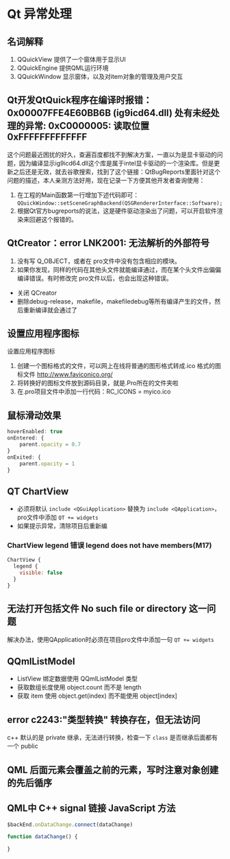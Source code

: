 # Qt 异常处理

## 名词解释
1. QQuickView 提供了一个窗体用于显示UI
2. QQuickEngine 提供QML运行环境
3. QQuickWindow 显示窗体，以及对item对象的管理及用户交互

## Qt开发QtQuick程序在编译时报错：0x00007FFE4E60BB6B (ig9icd64.dll) 处有未经处理的异常: 0xC0000005: 读取位置 0xFFFFFFFFFFFFF
这个问题最近困扰的好久，查遍百度都找不到解决方案，一直以为是显卡驱动的问题，因为编译显示ig9icd64.dll这个库是属于intel显卡驱动的一个渲染库。但是更新之后还是无效，就去谷歌搜索，找到了这个链接：QtBugReports里面针对这个问题的描述，本人亲测方法好用，现在记录一下方便其他开发者查询使用：

1. 在工程的Main函数第一行增加下述代码即可：
  `QQuickWindow::setSceneGraphBackend(QSGRendererInterface::Software);`
2. 根据Qt官方bugreports的说法，这是硬件驱动渲染出了问题，可以开启软件渲染来回避这个报错的。

## QtCreator：error LNK2001: 无法解析的外部符号
1. 没有写 Q_OBJECT，或者在 pro文件中没有包含相应的模块。
2. 如果你发现，同样的代码在其他头文件就能编译通过，而在某个头文件出偏偏编译错误。有时修改完 pro文件以后，也会出现这种错误。
  - 关闭 QCreator
  - 删除debug-release，makefile，makefiledebug等所有编译产生的文件，然后重新编译就会通过了

## 设置应用程序图标
设置应用程序图标
1. 创建一个图标格式的文件，可以网上在线将普通的图形格式转成.ico 格式的图标文件 http://www.faviconico.org/
2. 将转换好的图标文件放到源码目录，就是.Pro所在的文件夹啦
3. 在.pro项目文件中添加一行代码：RC_ICONS = myico.ico

## 鼠标滑动效果
``` QML
hoverEnabled: true
onEntered: {
    parent.opacity = 0.7
}
onExited: {
    parent.opacity = 1
}
```

## QT ChartView
- 必须将默认 `include <QGuiApplication>` 替换为 `include <QApplication>`，pro文件中添加 `QT += widgets`
- 如果提示异常，清除项目后重新编

### ChartView legend 错误 legend does not have members(M17)
``` QML
ChartView {
  legend {
    visible: false
  }
}
```

## 无法打开包括文件<QApplication> No such file or directory  这一问题
解决办法，使用QApplication时必须在项目pro文件中添加一句 `QT += widgets`

## QQmlListModel
- ListView 绑定数据使用 QQmlListModel 类型
- 获取数组长度使用 object.count 而不是 length
- 获取 item 使用 object.get(index) 而不能使用 object[index]

## error c2243:"类型转换" 转换存在，但无法访问
c++ 默认的是 private 继承，无法进行转换，检查一下 `class` 是否继承后面都有一个 public

## QML 后面元素会覆盖之前的元素，写时注意对象创建的先后循序

## QML中 C++ signal 链接 JavaScript 方法
``` QML
$backEnd.onDataChange.connect(dataChange)

function dataChange() {

}
```

